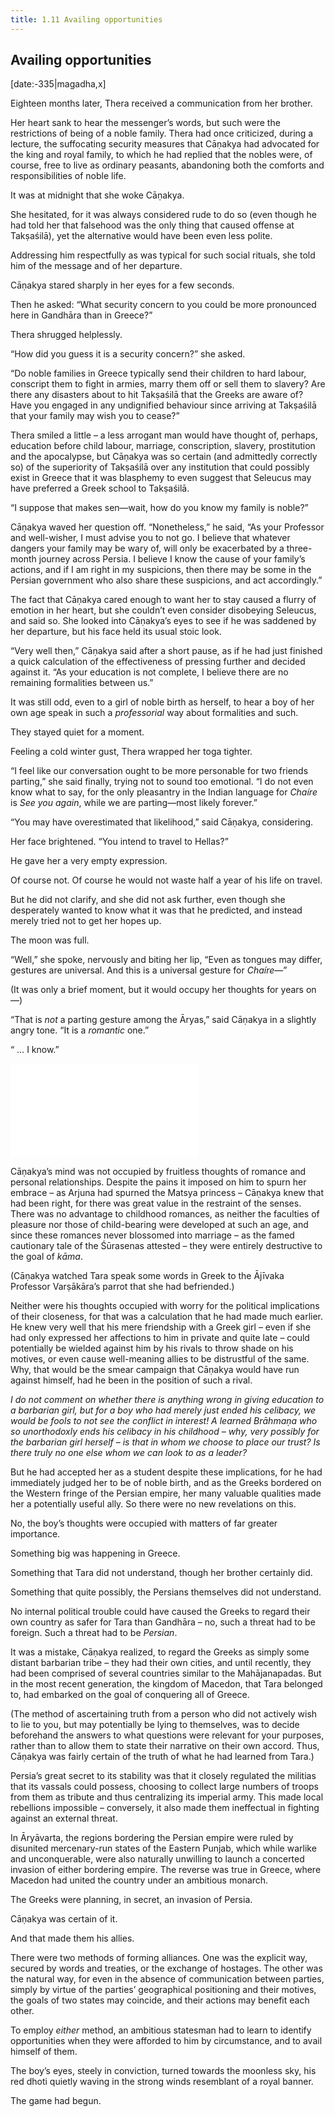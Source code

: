 ```yaml
---
title: 1.11 Availing opportunities
---
```

## Availing opportunities

[date:-335|magadha,x]

Eighteen months later, Thera received a communication from her brother.

Her heart sank to hear the messenger’s words, but such were the restrictions of being of a noble family. Thera had once criticized, during a lecture, the suffocating security measures that Cāṇakya had advocated for the king and royal family, to which he had replied that the nobles were, of course, free to live as ordinary peasants, abandoning both the comforts and responsibilities of noble life.

It was at midnight that she woke Cāṇakya.

She hesitated, for it was always considered rude to do so (even though he had told her that falsehood was the only thing that caused offense at Takṣaśilā), yet the alternative would have been even less polite.

Addressing him respectfully as was typical for such social rituals, she told him of the message and of her departure.

Cāṇakya stared sharply in her eyes for a few seconds.

Then he asked: “What security concern to you could be more pronounced here in Gandhāra than in Greece?”

Thera shrugged helplessly.

“How did you guess it is a security concern?” she asked.

“Do noble families in Greece typically send their children to hard labour, conscript them to fight in armies, marry them off or sell them to slavery? Are there any disasters about to hit Takṣaśilā that the Greeks are aware of? Have you engaged in any undignified behaviour since arriving at Takṣaśilā that your family may wish you to cease?”

Thera smiled a little – a less arrogant man would have thought of, perhaps, education before child labour, marriage, conscription, slavery, prostitution and the apocalypse, but Cāṇakya was so certain (and admittedly correctly so) of the superiority of Takṣaśilā over any institution that could possibly exist in Greece that it was blasphemy to even suggest that Seleucus may have preferred a Greek school to Takṣaśilā.

“I suppose that makes sen—wait, how do you know my family is noble?”

Cāṇakya waved her question off. “Nonetheless,” he said, “As your Professor and well-wisher, I must advise you to not go. I believe that whatever dangers your family may be wary of, will only be exacerbated by a three-month journey across Persia. I believe I know the cause of your family’s actions, and if I am right in my suspicions, then there may be some in the Persian government who also share these suspicions, and act accordingly.”

The fact that Cāṇakya cared enough to want her to stay caused a flurry of emotion in her heart, but she couldn’t even consider disobeying Seleucus, and said so. She looked into Cāṇakya’s eyes to see if he was saddened by her departure, but his face held its usual stoic look.

“Very well then,” Cāṇakya said after a short pause, as if he had just finished a quick calculation of the effectiveness of pressing further and decided against it. “As your education is not complete, I believe there are no remaining formalities between us.”

It was still odd, even to a girl of noble birth as herself, to hear a boy of her own age speak in such a _professorial_ way about formalities and such.

They stayed quiet for a moment.

Feeling a cold winter gust, Thera wrapped her toga tighter.

“I feel like our conversation ought to be more personable for two friends parting,” she said finally, trying not to sound too emotional. “I do not even know what to say, for the only pleasantry in the Indian language for _Chaíre_ is _See you again_, while we are parting—most likely forever.”

“You may have overestimated that likelihood,” said Cāṇakya, considering.

Her face brightened. “You intend to travel to Hellas?”

He gave her a very empty expression.

Of course not. Of course he would not waste half a year of his life on travel.

But he did not clarify, and she did not ask further, even though she desperately wanted to know what it was that he predicted, and instead merely tried not to get her hopes up.

The moon was full.

“Well,” she spoke, nervously and biting her lip, “Even as tongues may differ, gestures are universal. And this is a universal gesture for _Chaíre_—”

(It was only a brief moment, but it would occupy her thoughts for years on—)

“That is _not_ a parting gesture among the Āryas,” said Cāṇakya in a slightly angry tone. “It is a _romantic_ one.”

“ … I know.”

![README](../specials/quotes/greek/meal_timing.md)

Cāṇakya’s mind was not occupied by fruitless thoughts of romance and personal relationships. Despite the pains it imposed on him to spurn her embrace – as Arjuna had spurned the Matsya princess – Cāṇakya knew that had been right, for there was great value in the restraint of the senses. There was no advantage to childhood romances, as neither the faculties of pleasure nor those of child-bearing were developed at such an age, and since these romances never blossomed into marriage – as the famed cautionary tale of the Śūrasenas attested – they were entirely destructive to the goal of _kāma_.

(Cāṇakya watched Tara speak some words in Greek to the Ājīvaka Professor Varṣākāra’s parrot that she had befriended.)

Neither were his thoughts occupied with worry for the political implications of their closeness, for that was a calculation that he had made much earlier. He knew very well that his mere friendship with a Greek girl – even if she had only expressed her affections to him in private and quite late – could potentially be wielded against him by his rivals to throw shade on his motives, or even cause well-meaning allies to be distrustful of the same. Why, that would be the smear campaign that Cāṇakya would have run against himself, had he been in the position of such a rival.

_I do not comment on whether there is anything wrong in giving education to a barbarian girl, but for a boy who had merely just ended his celibacy, we would be fools to not see the conflict in interest! A learned Brāhmaṇa who so unorthodoxly ends his celibacy in his childhood – why, very possibly for the barbarian girl herself – is that in whom we choose to place our trust? Is there truly no one else whom we can look to as a leader?_

But he had accepted her as a student despite these implications, for he had immediately judged her to be of noble birth, and as the Greeks bordered on the Western fringe of the Persian empire, her many valuable qualities made her a potentially useful ally. So there were no new revelations on this.

No, the boy’s thoughts were occupied with matters of far greater importance.

Something big was happening in Greece.

Something that Tara did not understand, though her brother certainly did.

Something that quite possibly, the Persians themselves did not understand.

No internal political trouble could have caused the Greeks to regard their own country as safer for Tara than Gandhāra – no, such a threat had to be foreign. Such a threat had to be _Persian_.

It was a mistake, Cāṇakya realized, to regard the Greeks as simply some distant barbarian tribe – they had their own cities, and until recently, they had been comprised of several countries similar to the Mahājanapadas. But in the most recent generation, the kingdom of Macedon, that Tara belonged to, had embarked on the goal of conquering all of Greece.

(The method of ascertaining truth from a person who did not actively wish to lie to you, but may potentially be lying to themselves, was to decide beforehand the answers to what questions were relevant for your purposes, rather than to allow them to state their narrative on their own accord. Thus, Cāṇakya was fairly certain of the truth of what he had learned from Tara.)

Persia’s great secret to its stability was that it closely regulated the militias that its vassals could possess, choosing to collect large numbers of troops from them as tribute and thus centralizing its imperial army. This made local rebellions impossible – conversely, it also made them ineffectual in fighting against an external threat.

In Āryāvarta, the regions bordering the Persian empire were ruled by disunited mercenary-run states of the Eastern Punjab, which while warlike and unconquerable, were also naturally unwilling to launch a concerted invasion of either bordering empire. The reverse was true in Greece, where Macedon had united the country under an ambitious monarch.

The Greeks were planning, in secret, an invasion of Persia.

Cāṇakya was certain of it.

And that made them his allies.

There were two methods of forming alliances. One was the explicit way, secured by words and treaties, or the exchange of hostages. The other was the natural way, for even in the absence of communication between parties, simply by virtue of the parties’ geographical positioning and their motives, the goals of two states may coincide, and their actions may benefit each other.

To employ _either_ method, an ambitious statesman had to learn to identify opportunities when they were afforded to him by circumstance, and to avail himself of them.

The boy’s eyes, steely in conviction, turned towards the moonless sky, his red dhoti quietly waving in the strong winds resemblant of a royal banner.

The game had begun.